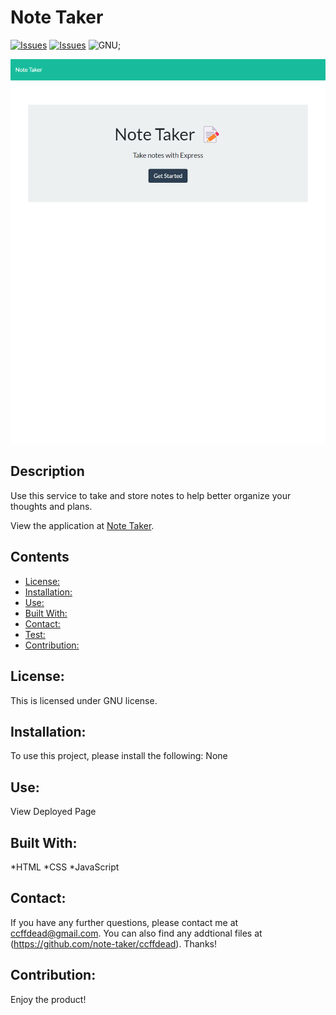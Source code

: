 # Note Taker
[![Issues](https://img.shields.io/github/issues/ccffdead/note-taker)](https://github.com/ccffdead/note-taker/issues) [![Issues](https://img.shields.io/github/contributors/ccffdead/note-taker)](https://github.com/ccffdead/note-taker/graphs/contributors) ![GNU](https://img.shields.io/badge/license-GNU-green);

![Preview](preview.png)

## Description
Use this service to take and store notes to help better organize your thoughts and plans.
    
  View the application at [Note Taker](https://ccffdead.github.io/note-taker/).
## Contents
* [License: ](#license:-)
* [Installation: ](#installation:-)
* [Use: ](#use:-)
* [Built With: ](#built-with:-)
* [Contact: ](#contact:-)
* [Test: ](#test:-)
* [Contribution: ](#contribution:-)

## License: 
  This is licensed under GNU license.
  
  ## Installation: 
  To use this project, please install the following:  None
  
  ## Use: 
  View Deployed Page
  
  ## Built With: 
   *HTML *CSS *JavaScript
  
  ## Contact: 
  If you have any further questions, please contact me at ccffdead@gmail.com. You can also find any addtional files at (https://github.com/note-taker/ccffdead). Thanks!
  
  ## Contribution: 
  Enjoy the product!
  
  
